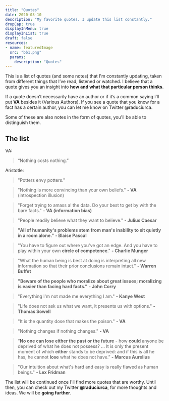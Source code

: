 ```yaml
---
title: "Quotes"
date: 2020-03-10
description: "My favorite quotes. I update this list constantly."
dropCap: true
displayInMenu: true
displayInList: true
draft: false
resources:
- name: featuredImage
  src: "bb1.png"
  params:
    description: "Quotes"
---
```

This is a list of quotes (and some notes) that I'm constantly updating, taken from different things that I’ve read, listened or watched. I believe that a quote gives you an insight into **how and what that particular person thinks**.

If a quote doesn’t necessarily have an author or if it’s a common saying I’ll put **VA** besides it (Various Authors). If you see a quote that you know for a fact has a certain author, you can let me know on Twitter @raduciurca.

Some of these are also notes in the form of quotes, you'll be able to distinguish them.

## The list
VA:

> “Nothing costs nothing.” 

Aristotle:

> "Potters envy potters." 

> "Nothing is more convincing than your own beliefs." **- VA** (introspection illusion)

> "Forget trying to amass al the data. Do your best to get by with the bare facts." **- VA (information bias)**

> "People readily believe what they want to believe." **- Julius Caesar**

> **"All of humanity's problems stem from man's inability to sit quietly in a room alone."** **- Blaise Pascal**

> "You have to figure out where you've got an edge. And you have to play within your own **circle of competence**." **- Charlie Munger**

> "What the human being is best at doing is interpreting all new information so that their prior conclusions remain intact." **- Warren Buffet**

> **"Beware of the people who moralize about great issues; moralizing is easier than facing hard facts."** **- John Corry**

> "Everything I'm not made me everything I am." **- Kanye West**

> "Life does not ask us what we want, it presents us with options." **- Thomas Sowell**

> "It is the quantity dose that makes the poison." **- VA**

> "Nothing changes if nothing changes." **- VA**

> “**No one can lose either the past or the future** - how **could** anyone be deprived of what he does not possess? ... It is only the present moment of which **either** stands to be deprived: and if this is all he has, he cannot **lose** what he does not have.” **- Marcus Aurelius**

>"Our intuition about what's hard and easy is really flawed as human beings." **- Lex Fridman**

The list will be continued once I'll find more quotes that are worthy. Until then, you can check out my Twitter **@raduciurca**, for more thoughts and ideas. We will be **going further**.
